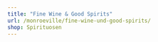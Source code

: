 ```yaml
---
title: "Fine Wine & Good Spirits"
url: /monroeville/fine-wine-und-good-spirits/
shop: Spirituosen
---
```

